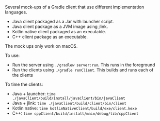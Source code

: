 Several mock-ups of a Gradle client that use different implementation languages.

- Java client packaged as a Jar with launcher script.
- Java client package as a JVM image using jlink.
- Kotlin native client packaged as an executable.
- C++ client package as an executable.

The mock ups only work on macOS.

To use:

- Run the server using `./gradlew server:run`. This runs in the foreground
- Run the clients using `./gradle runClient`. This builds and runs each of the clients

To time the clients:

- Java + launcher: `time ./javaClient/build/install/javaClient/bin/javaClient`
- Java + jlink: `time ./javaClient/build/client/bin/client` 
- Kotlin native: `time kotlinNativeClient/build/exe/client.kexe`
- C++: `time cppClient/build/install/main/debug/lib/cppClient`
